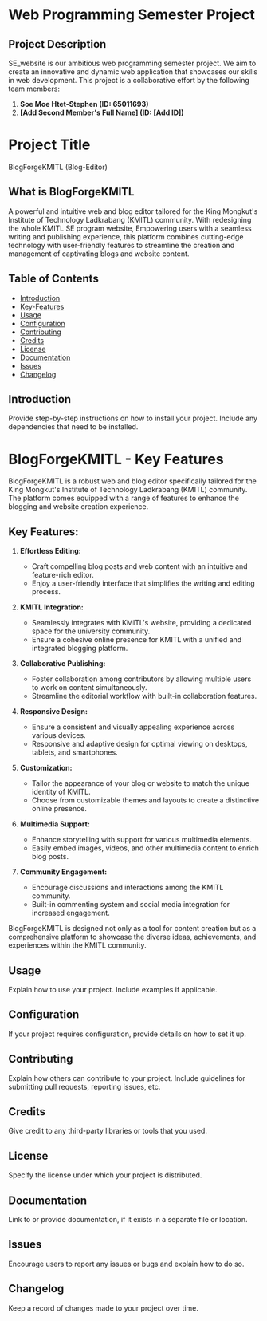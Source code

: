 # Web Programming Semester Project
## Project Description

SE_website is our ambitious web programming semester project. We aim to create an innovative and dynamic web application that showcases our skills in web development. This project is a collaborative effort by the following team members:

1. **Soe Moe Htet-Stephen (ID: 65011693)**
2. **[Add Second Member's Full Name] (ID: [Add ID])**

# Project Title
BlogForgeKMITL (Blog-Editor)

## What is BlogForgeKMITL
A powerful and intuitive web and blog editor tailored for the King Mongkut's Institute of Technology Ladkrabang (KMITL) community. With redesigning the whole KMITL SE program website, Empowering users with a seamless writing and publishing experience, this platform combines cutting-edge technology with user-friendly features to streamline the creation and management of captivating blogs and website content.



## Table of Contents
- [Introduction](#introduction)
- [Key-Features](#key-features)
- [Usage](#usage)
- [Configuration](#configuration)
- [Contributing](#contributing)
- [Credits](#credits)
- [License](#license)
- [Documentation](#documentation)
- [Issues](#issues)
- [Changelog](#changelog)

## Introduction
Provide step-by-step instructions on how to install your project. Include any dependencies that need to be installed.

# BlogForgeKMITL - Key Features

BlogForgeKMITL is a robust web and blog editor specifically tailored for the King Mongkut's Institute of Technology Ladkrabang (KMITL) community. The platform comes equipped with a range of features to enhance the blogging and website creation experience.

## Key Features:

1. **Effortless Editing:**
   - Craft compelling blog posts and web content with an intuitive and feature-rich editor.
   - Enjoy a user-friendly interface that simplifies the writing and editing process.

2. **KMITL Integration:**
   - Seamlessly integrates with KMITL's website, providing a dedicated space for the university community.
   - Ensure a cohesive online presence for KMITL with a unified and integrated blogging platform.

3. **Collaborative Publishing:**
   - Foster collaboration among contributors by allowing multiple users to work on content simultaneously.
   - Streamline the editorial workflow with built-in collaboration features.

4. **Responsive Design:**
   - Ensure a consistent and visually appealing experience across various devices.
   - Responsive and adaptive design for optimal viewing on desktops, tablets, and smartphones.

5. **Customization:**
   - Tailor the appearance of your blog or website to match the unique identity of KMITL.
   - Choose from customizable themes and layouts to create a distinctive online presence.

6. **Multimedia Support:**
   - Enhance storytelling with support for various multimedia elements.
   - Easily embed images, videos, and other multimedia content to enrich blog posts.

7. **Community Engagement:**
   - Encourage discussions and interactions among the KMITL community.
   - Built-in commenting system and social media integration for increased engagement.

BlogForgeKMITL is designed not only as a tool for content creation but as a comprehensive platform to showcase the diverse ideas, achievements, and experiences within the KMITL community.

## Usage
Explain how to use your project. Include examples if applicable.

## Configuration
If your project requires configuration, provide details on how to set it up.

## Contributing
Explain how others can contribute to your project. Include guidelines for submitting pull requests, reporting issues, etc.

## Credits
Give credit to any third-party libraries or tools that you used.

## License
Specify the license under which your project is distributed.

## Documentation
Link to or provide documentation, if it exists in a separate file or location.

## Issues
Encourage users to report any issues or bugs and explain how to do so.

## Changelog
Keep a record of changes made to your project over time.
